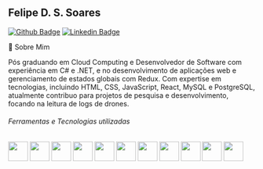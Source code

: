 ## Felipe D. S. Soares

[![Github Badge](https://img.shields.io/badge/-Github-000?style=for-the-badge&logo=Github&logoColor=white&link=https://github.com/felipess)](https://github.com/felipess)
[![Linkedin Badge](https://img.shields.io/badge/-LinkedIn-blue?style=for-the-badge&logo=Linkedin&logoColor=white&link=https://www.linkedin.com/in/felipe-diogenes-24401770/)](https://www.linkedin.com/in/felipe-diogenes-24401770/)

💬 Sobre Mim

Pós graduando em Cloud Computing e Desenvolvedor de Software com experiência em C# e .NET, e no desenvolvimento de aplicações web e gerenciamento de estados globais com Redux. Com expertise em tecnologias, incluindo HTML, CSS, JavaScript, React, MySQL e PostgreSQL, atualmente contribuo para projetos de pesquisa e desenvolvimento, focando na leitura de logs de drones.

###### Ferramentas e Tecnologias utilizadas
<img loading="lazy" src="https://cdn.jsdelivr.net/gh/devicons/devicon@latest/icons/csharp/csharp-original.svg" width="40" height="40"/> <img loading="lazy" src="https://cdn.jsdelivr.net/gh/devicons/devicon@latest/icons/dot-net/dot-net-original-wordmark.svg" width="40" height="40"/> <img loading="lazy" src="https://cdn.jsdelivr.net/gh/devicons/devicon@latest/icons/react/react-original-wordmark.svg" width="40" height="40"/> <img loading="lazy" src="https://cdn.jsdelivr.net/gh/devicons/devicon@latest/icons/python/python-original-wordmark.svg" width="40" height="40"/> <img loading="lazy" src="https://cdn.jsdelivr.net/gh/devicons/devicon@latest/icons/html5/html5-original-wordmark.svg" width="40" height="40"/> <img loading="lazy" src="https://cdn.jsdelivr.net/gh/devicons/devicon@latest/icons/css3/css3-original-wordmark.svg" width="40" height="40"/>  <img loading="lazy" src="https://cdn.jsdelivr.net/gh/devicons/devicon@latest/icons/postgresql/postgresql-original-wordmark.svg" width="40" height="40"/> <img loading="lazy" src="https://cdn.jsdelivr.net/gh/devicons/devicon@latest/icons/mysql/mysql-original-wordmark.svg" width="40" height="40" /> <img loading="lazy" src="https://cdn.jsdelivr.net/gh/devicons/devicon@latest/icons/visualstudio/visualstudio-original.svg" width="40" height="40"/>  <img loading="lazy" src="https://cdn.jsdelivr.net/gh/devicons/devicon@latest/icons/vscode/vscode-original-wordmark.svg" width="40" height="40"/> <img loading="lazy" src="https://cdn.jsdelivr.net/gh/devicons/devicon@latest/icons/docker/docker-original-wordmark.svg" width="40" height="40"/> <!--<img loading="lazy" src="https://cdn.jsdelivr.net/gh/devicons/devicon@latest/icons/redux/redux-original.svg" width="40" height="40"/> <img loading="lazy" src="https://cdn.jsdelivr.net/gh/devicons/devicon@latest/icons/redis/redis-original-wordmark.svg" width="40" height="40"/> <img loading="lazy" src="https://cdn.jsdelivr.net/gh/devicons/devicon@latest/icons/rabbitmq/rabbitmq-original-wordmark.svg" width="40" height="40"/>
<img loading="lazy" src="https://cdn.jsdelivr.net/gh/devicons/devicon@latest/icons/redis/redis-original-wordmark.svg" width="40" height="40"/> 
<img loading="lazy" src="https://cdn.jsdelivr.net/gh/devicons/devicon@latest/icons/rabbitmq/rabbitmq-original-wordmark.svg" width="40" height="40"/>
-->

<!--
<div>
<a href="https://github.com/seu-usuário-aqui">
<img loading="lazy" height="180em" src="https://github-readme-stats.vercel.app/api/top-langs/?username=felipess&layout=compact&langs_count=7&theme=dracula"/>
<img loading="lazy" height="180em" src="https://github-readme-stats.vercel.app/api?username=felipess&show_icons=true&theme=dracula&include_all_commits=true&count_private=true"/>
</div>
-->
          
          
          
          
          
          
          
          
                    
          
